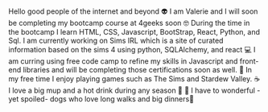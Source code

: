 Hello good people of the internet and beyond 👽 
I am Valerie and I will soon be completing my bootcamp course at 4geeks soon 🤓
During the time in the bootcamp I learn HTML, CSS, Javascript, BootStrap, React, Python, and Sql.
I am currently working on Sims IRL which is a site of curated information based on the sims 4 using python, SQLAlchemy, and react 💻
I am curring using free code camp to refine my skills in Javascript and front-end libraries and will be completing those certifications soon as well.
👾 In my free time I enjoy playing games such as The Sims and Stardew Valley. ☕️ I love a big mup and a hot drink during any season 🍵 
🐶 I have to wonderful -yet spoiled- dogs who love long walks and big dinners🐶

<!--
**Valerieclaire96/Valerieclaire96** is a ✨ _special_ ✨ repository because its `README.md` (this file) appears on your GitHub profile.

Here are some ideas to get you started:

- 🔭 I’m currently working on ...
- 🌱 I’m currently learning ...
- 👯 I’m looking to collaborate on ...
- 🤔 I’m looking for help with ...
- 💬 Ask me about ...
- 📫 How to reach me: ...
- 😄 Pronouns: ...
- ⚡ Fun fact: ...
-->
